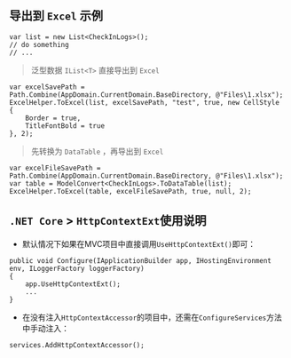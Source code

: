 ## 导出到 `Excel` 示例

```
var list = new List<CheckInLogs>();
// do something
// ...
```

> 泛型数据 `IList<T>` 直接导出到 `Excel`

```
var excelSavePath = Path.Combine(AppDomain.CurrentDomain.BaseDirectory, @"Files\1.xlsx");
ExcelHelper.ToExcel(list, excelSavePath, "test", true, new CellStyle
{
    Border = true,
    TitleFontBold = true
}, 2);
```

> 先转换为 `DataTable` ，再导出到 `Excel`

```
var excelFileSavePath = Path.Combine(AppDomain.CurrentDomain.BaseDirectory, @"Files\1.xlsx");
var table = ModelConvert<CheckInLogs>.ToDataTable(list);
ExcelHelper.ToExcel(table, excelFileSavePath, true, null, 2);
```

## `.NET Core` > `HttpContextExt`使用说明

- 默认情况下如果在MVC项目中直接调用`UseHttpContextExt()`即可：
```
public void Configure(IApplicationBuilder app, IHostingEnvironment env, ILoggerFactory loggerFactory)
{
	app.UseHttpContextExt();
	...
}
```
- 在没有注入`HttpContextAccessor`的项目中，还需在`ConfigureServices`方法中手动注入：
```
services.AddHttpContextAccessor();
```